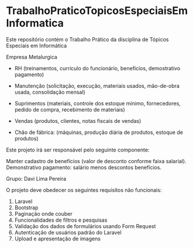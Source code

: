 # TrabalhoPraticoTopicosEspeciaisEmInformatica
Este repositório contém o Trabalho Prático da disciplina de Tópicos Especiais em Informática

Empresa Metalurgica

- RH (treinamentos, currículo do funcionário, benefícios, demostrativo pagamento)

- Manutenção (solicitação, execução, materiais usados, mão-de-obra usada, consolidação mensal) 

- Suprimentos (materiais, controle dos estoque mínimo, fornecedores, pedido de compra, recebimento de materiais) 

- Vendas (produtos, clientes, notas fiscais de vendas)

- Chão de fábrica: (máquinas, produção diária de produtos, estoque de produtos)

Este projeto irá ser responsável pelo seguinte componente:

Manter cadastro de benefícios (valor de desconto conforme faixa salarial). Demonstrativo pagamento: salário menos descontos benefícios.

Grupo:
Davi Lima Pereira

O projeto deve obedecer os seguintes requisitos não funcionais:

1) Laravel
2) Bootstrap
3) Paginação onde couber
4) Funcionalidades de filtros e pesquisas
5) Validação dos dados de formulários usando Form Request
6) Autenticação de usuários padrão do Laravel
7) Upload e apresentação de imagens